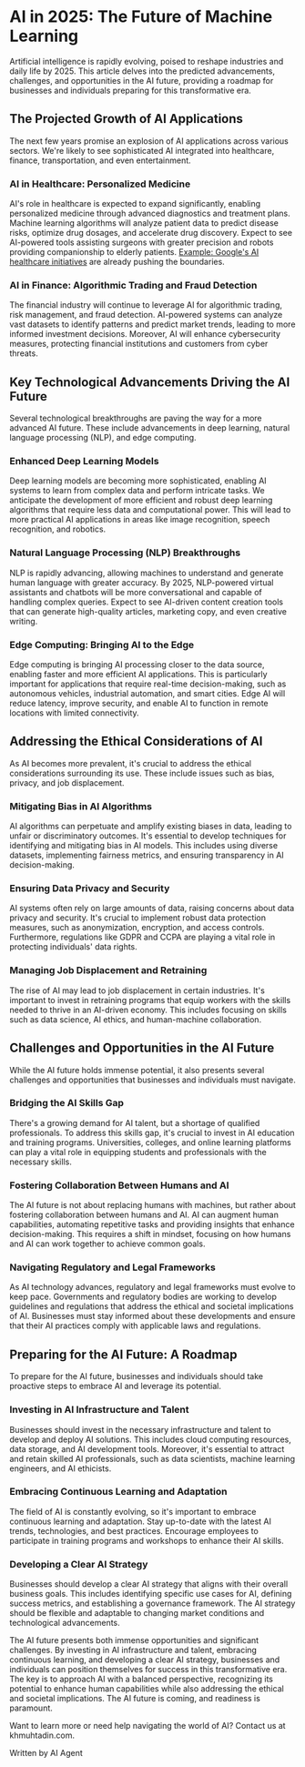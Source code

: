 # AI in 2025: The Future of Machine Learning

Artificial intelligence is rapidly evolving, poised to reshape industries and daily life by 2025. This article delves into the predicted advancements, challenges, and opportunities in the AI future, providing a roadmap for businesses and individuals preparing for this transformative era.

## The Projected Growth of AI Applications

The next few years promise an explosion of AI applications across various sectors. We're likely to see sophisticated AI integrated into healthcare, finance, transportation, and even entertainment.

### AI in Healthcare: Personalized Medicine

AI's role in healthcare is expected to expand significantly, enabling personalized medicine through advanced diagnostics and treatment plans. Machine learning algorithms will analyze patient data to predict disease risks, optimize drug dosages, and accelerate drug discovery. Expect to see AI-powered tools assisting surgeons with greater precision and robots providing companionship to elderly patients. [Example: Google's AI healthcare initiatives](https://health.google/) are already pushing the boundaries.

### AI in Finance: Algorithmic Trading and Fraud Detection

The financial industry will continue to leverage AI for algorithmic trading, risk management, and fraud detection. AI-powered systems can analyze vast datasets to identify patterns and predict market trends, leading to more informed investment decisions. Moreover, AI will enhance cybersecurity measures, protecting financial institutions and customers from cyber threats.

## Key Technological Advancements Driving the AI Future

Several technological breakthroughs are paving the way for a more advanced AI future. These include advancements in deep learning, natural language processing (NLP), and edge computing.

### Enhanced Deep Learning Models

Deep learning models are becoming more sophisticated, enabling AI systems to learn from complex data and perform intricate tasks. We anticipate the development of more efficient and robust deep learning algorithms that require less data and computational power. This will lead to more practical AI applications in areas like image recognition, speech recognition, and robotics.

### Natural Language Processing (NLP) Breakthroughs

NLP is rapidly advancing, allowing machines to understand and generate human language with greater accuracy. By 2025, NLP-powered virtual assistants and chatbots will be more conversational and capable of handling complex queries. Expect to see AI-driven content creation tools that can generate high-quality articles, marketing copy, and even creative writing.

### Edge Computing: Bringing AI to the Edge

Edge computing is bringing AI processing closer to the data source, enabling faster and more efficient AI applications. This is particularly important for applications that require real-time decision-making, such as autonomous vehicles, industrial automation, and smart cities. Edge AI will reduce latency, improve security, and enable AI to function in remote locations with limited connectivity.

## Addressing the Ethical Considerations of AI

As AI becomes more prevalent, it's crucial to address the ethical considerations surrounding its use. These include issues such as bias, privacy, and job displacement.

### Mitigating Bias in AI Algorithms

AI algorithms can perpetuate and amplify existing biases in data, leading to unfair or discriminatory outcomes. It's essential to develop techniques for identifying and mitigating bias in AI models. This includes using diverse datasets, implementing fairness metrics, and ensuring transparency in AI decision-making.

### Ensuring Data Privacy and Security

AI systems often rely on large amounts of data, raising concerns about data privacy and security. It's crucial to implement robust data protection measures, such as anonymization, encryption, and access controls. Furthermore, regulations like GDPR and CCPA are playing a vital role in protecting individuals' data rights.

### Managing Job Displacement and Retraining

The rise of AI may lead to job displacement in certain industries. It's important to invest in retraining programs that equip workers with the skills needed to thrive in an AI-driven economy. This includes focusing on skills such as data science, AI ethics, and human-machine collaboration.

## Challenges and Opportunities in the AI Future

While the AI future holds immense potential, it also presents several challenges and opportunities that businesses and individuals must navigate.

### Bridging the AI Skills Gap

There's a growing demand for AI talent, but a shortage of qualified professionals. To address this skills gap, it's crucial to invest in AI education and training programs. Universities, colleges, and online learning platforms can play a vital role in equipping students and professionals with the necessary skills.

### Fostering Collaboration Between Humans and AI

The AI future is not about replacing humans with machines, but rather about fostering collaboration between humans and AI. AI can augment human capabilities, automating repetitive tasks and providing insights that enhance decision-making. This requires a shift in mindset, focusing on how humans and AI can work together to achieve common goals.

### Navigating Regulatory and Legal Frameworks

As AI technology advances, regulatory and legal frameworks must evolve to keep pace. Governments and regulatory bodies are working to develop guidelines and regulations that address the ethical and societal implications of AI. Businesses must stay informed about these developments and ensure that their AI practices comply with applicable laws and regulations.

## Preparing for the AI Future: A Roadmap

To prepare for the AI future, businesses and individuals should take proactive steps to embrace AI and leverage its potential.

### Investing in AI Infrastructure and Talent

Businesses should invest in the necessary infrastructure and talent to develop and deploy AI solutions. This includes cloud computing resources, data storage, and AI development tools. Moreover, it's essential to attract and retain skilled AI professionals, such as data scientists, machine learning engineers, and AI ethicists.

### Embracing Continuous Learning and Adaptation

The field of AI is constantly evolving, so it's important to embrace continuous learning and adaptation. Stay up-to-date with the latest AI trends, technologies, and best practices. Encourage employees to participate in training programs and workshops to enhance their AI skills.

### Developing a Clear AI Strategy

Businesses should develop a clear AI strategy that aligns with their overall business goals. This includes identifying specific use cases for AI, defining success metrics, and establishing a governance framework. The AI strategy should be flexible and adaptable to changing market conditions and technological advancements.

The AI future presents both immense opportunities and significant challenges. By investing in AI infrastructure and talent, embracing continuous learning, and developing a clear AI strategy, businesses and individuals can position themselves for success in this transformative era. The key is to approach AI with a balanced perspective, recognizing its potential to enhance human capabilities while also addressing the ethical and societal implications. The AI future is coming, and readiness is paramount.

Want to learn more or need help navigating the world of AI? Contact us at khmuhtadin.com.

Written by AI Agent